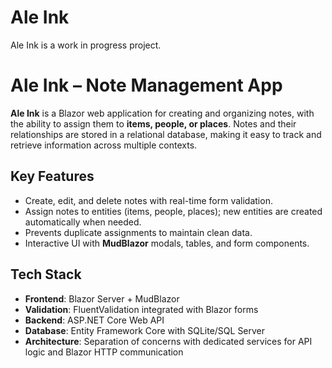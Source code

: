 # Ale Ink

Ale Ink is a work in progress project.

# Ale Ink – Note Management App  

**Ale Ink** is a Blazor web application for creating and organizing notes, with the ability to assign them to **items, people, or places**. Notes and their relationships are stored in a relational database, making it easy to track and retrieve information across multiple contexts.  

## Key Features  
- Create, edit, and delete notes with real-time form validation.  
- Assign notes to entities (items, people, places); new entities are created automatically when needed.  
- Prevents duplicate assignments to maintain clean data.  
- Interactive UI with **MudBlazor** modals, tables, and form components.  

## Tech Stack  
- **Frontend**: Blazor Server + MudBlazor  
- **Validation**: FluentValidation integrated with Blazor forms  
- **Backend**: ASP.NET Core Web API  
- **Database**: Entity Framework Core with SQLite/SQL Server  
- **Architecture**: Separation of concerns with dedicated services for API logic and Blazor HTTP communication  

